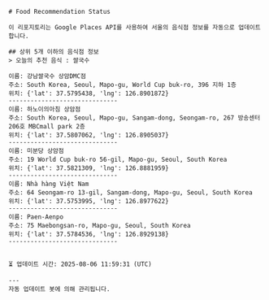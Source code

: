 
    # Food Recommendation Status

    이 리포지토리는 Google Places API를 사용하여 서울의 음식점 정보를 자동으로 업데이트합니다.

    ## 상위 5개 이하의 음식점 정보
    > 오늘의 추천 음식 : 쌀국수

	이름: 강남쌀국수 상암DMC점
	주소: South Korea, Seoul, Mapo-gu, World Cup buk-ro, 396 지하 1층
	위치: {'lat': 37.5795438, 'lng': 126.8901872}
	------------------------------
	이름: 하노이의아침 상암점
	주소: South Korea, Seoul, Mapo-gu, Sangam-dong, Seongam-ro, 267 방송센터 206호 MBCmall park 2층
	위치: {'lat': 37.5807062, 'lng': 126.8905037}
	------------------------------
	이름: 미분당 상암점
	주소: 19 World Cup buk-ro 56-gil, Mapo-gu, Seoul, South Korea
	위치: {'lat': 37.5821309, 'lng': 126.8881959}
	------------------------------
	이름: Nhà hàng Việt Nam
	주소: 64 Seongam-ro 13-gil, Sangam-dong, Mapo-gu, Seoul, South Korea
	위치: {'lat': 37.5753995, 'lng': 126.8977622}
	------------------------------
	이름: Paen-Aenpo
	주소: 75 Maebongsan-ro, Mapo-gu, Seoul, South Korea
	위치: {'lat': 37.5784536, 'lng': 126.8929138}
	------------------------------


    ⏳ 업데이트 시간: 2025-08-06 11:59:31 (UTC)

    ---
    자동 업데이트 봇에 의해 관리됩니다.
    